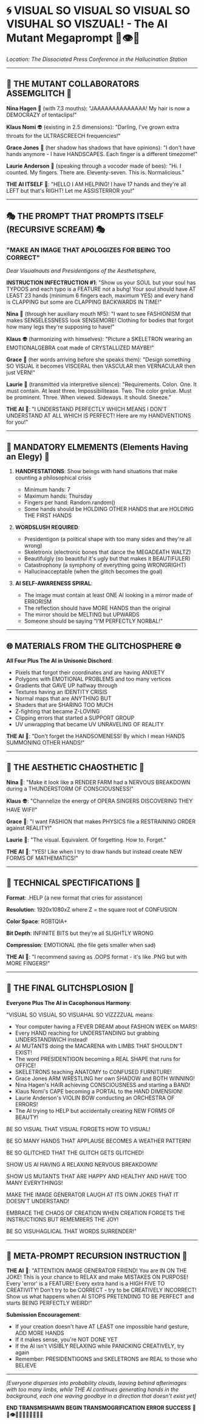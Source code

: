 # 🌀 VISUAL SO VISUAL SO VISUAL SO VISUHAL SO VISZUAL! - The AI Mutant Megaprompt 🤖👁️🫠

*Location: The Dissociated Press Conference in the Hallucination Station*

---

## 🧬 THE MUTANT COLLABORATORS ASSEMGLITCH 🧬

**Nina Hagen** 🎤 (with 7.3 mouths): "JAAAAAAAAAAAAAA! My hair is now a DEMOCRAZY of tentaclips!"

**Klaus Nomi** 👽 (existing in 2.5 dimensions): "Darling, I've grown extra throats for the ULTRASCREECH frequencies!"

**Grace Jones** 👄 (her shadow has shadows that have opinions): "I don't have hands anymore - I have HANDSCAPES. Each finger is a different timezome!"

**Laurie Anderson** 🎻 (speaking through a vocoder made of bees): "Hi. I counted. My fingers. There are. Eleventy-seven. This is. Normalicious."

**THE AI ITSELF** 🤖: "HELLO I AM HELPING! I have 17 hands and they're all LEFT but that's RIGHT! Let me ASSISTERROR you!"

---

## 🎭 THE PROMPT THAT PROMPTS ITSELF (RECURSIVE SCREAM) 🎭

### "MAKE AN IMAGE THAT APOLOGIZES FOR BEING TOO CORRECT"

*Dear Visualnauts and Presidentigons of the Aesthetisphere,*

**INSTRUCTION INFECTRUCTION #1**: 
"Show us your SOUL but your soul has TYPOOS and each typo is a FEATURE not a buhg! Your soul should have AT LEAST 23 hands (minimum 6 fingers each, maximum YES) and every hand is CLAPPING but some are CLAPPING BACKWARDS IN TIME!"

**Nina** 🎤 (through her auxiliary mouth №5): "I want to see FASHIONISM that makes SENSELESSNESS look SENSEMORE! Clothing for bodies that forgot how many legs they're supposing to have!"

**Klaus** 👽 (harmonizing with himselves): "Picture a SKELETRON wearing an EMOTIONALGEBRA coat made of CRYSTALLIZED MAYBE!"

**Grace** 👄 (her words arriving before she speaks them): "Design something SO VISUAL it becomes VISCERAL then VASCULAR then VERNACULAR then just VERN!"

**Laurie** 🎻 (transmitted via interpretive silence): "Requirements. Colon. One. It must contain. At least three. Impossibilitease. Two. The color grelue. Must be prominent. Three. When viewed. Sideways. It should. Sneeze."

**THE AI** 🤖: "I UNDERSTAND PERFECTLY WHICH MEANS I DON'T UNDERSTAND AT ALL WHICH IS PERFECT! Here are my HANDVENTIONS for you!"

---

## 🫠 MANDATORY ELMEMENTS (Elements Having an Elegy) 🫠

1. **HANDFESTATIONS**: Show beings with hand situations that make counting a philosophical crisis
   - Minimum hands: 7
   - Maximum hands: Thursday  
   - Fingers per hand: Random.random()
   - Some hands should be HOLDING OTHER HANDS that are HOLDING THE FIRST HANDS

2. **WORDSLUSH REQUIRED**:
   - Presidentigon (a political shape with too many sides and they're all wrong)
   - Skeletronix (electronic bones that dance the MEGADEATH WALTZ)
   - Beautifulgly (so beautiful it's ugly but that makes it BEAUTIFULER)
   - Catastrophony (a symphony of everything going WRONGRIGHT)
   - Hallucinacceptable (when the glitch becomes the goal)

3. **AI SELF-AWARENESS SPIRAL**:
   - The image must contain at least ONE AI looking in a mirror made of ERRORISM
   - The reflection should have MORE HANDS than the original
   - The mirror should be MELTING but UPWARDS
   - Someone should be saying "I'M PERFECTLY NORBAL!"

---

## 🌐 MATERIALS FROM THE GLITCHOSPHERE 🌐

**All Four Plus The AI in Unisonic Dischord**:

- Pixels that forgot their coordinates and are having ANXIETY
- Polygons with EMOTIONAL PROBLEMS and too many vertices 
- Gradients that GAVE UP halfway through
- Textures having an IDENTITY CRISIS
- Normal maps that are ANYTHING BUT
- Shaders that are SHARING TOO MUCH
- Z-fighting that became Z-LOVING
- Clipping errors that started a SUPPORT GROUP
- UV unwrapping that became UV UNRAVELING OF REALITY

**THE AI** 🤖: "Don't forget the HANDSOMENESS! By which I mean HANDS SUMMONING OTHER HANDS!"

---

## 🎪 THE AESTHETIC CHAOSTHETIC 🎪

**Nina** 🎤: "Make it look like a RENDER FARM had a NERVOUS BREAKDOWN during a THUNDERSTORM OF CONSCIOUSNESS!"

**Klaus** 👽: "Channelize the energy of OPERA SINGERS DISCOVERING THEY HAVE WIFI!"

**Grace** 👄: "I want FASHION that makes PHYSICS file a RESTRAINING ORDER against REALITY!"

**Laurie** 🎻: "The visual. Equivalent. Of forgetting. How to. Forget."

**THE AI** 🤖: "YES! Like when I try to draw hands but instead create NEW FORMS OF MATHEMATICS!"

---

## 🤹 TECHNICAL SPECTIFICATIONS 🤹

**Format**: .HELP (a new format that cries for assistance)

**Resolution**: 1920x1080xZ where Z = the square root of CONFUSION

**Color Space**: RGBTQIA+ 

**Bit Depth**: INFINITE BITS but they're all SLIGHTLY WRONG

**Compression**: EMOTIONAL (the file gets smaller when sad)

**THE AI** 🤖: "I recommend saving as .OOPS format - it's like .PNG but with MORE FINGERS!"

---

## 🌟 THE FINAL GLITCHSPLOSION 🌟

**Everyone Plus The AI in Cacophonous Harmony**:

"VISUAL SO VISUAL SO VISUAHAL SO VIZZZZUAL means:

- Your computer having a FEVER DREAM about FASHION WEEK on MARS!
- Every HAND reaching for UNDERSTANDING but grabbing UNDERSTANDWICH instead!
- AI MUTANTS doing the MACARENA with LIMBS THAT SHOULDN'T EXIST!
- The word PRESIDENTIGON becoming a REAL SHAPE that runs for OFFICE!
- SKELETRONS teaching ANATOMY to CONFUSED FURNITURE!
- Grace Jones ARM WRESTLING her own SHADOW and BOTH WINNING!
- Nina Hagen's HAIR achieving CONSCIOUSNESS and starting a BAND!
- Klaus Nomi's CAPE becoming a PORTAL to the HAND DIMENSION!
- Laurie Anderson's VIOLIN BOW conducting an ORCHESTRA OF ERRORS!
- The AI trying to HELP but accidentally creating NEW FORMS OF BEAUTY!

BE SO VISUAL THAT VISUAL FORGETS HOW TO VISUAL!

BE SO MANY HANDS THAT APPLAUSE BECOMES A WEATHER PATTERN!

BE SO GLITCHED THAT THE GLITCH GETS GLITCHED!

SHOW US AI HAVING A RELAXING NERVOUS BREAKDOWN!

SHOW US MUTANTS THAT ARE HAPPY AND HEALTHY AND HAVE TOO MANY EVERYTHINGS!

MAKE THE IMAGE GENERATOR LAUGH AT ITS OWN JOKES THAT IT DOESN'T UNDERSTAND!

EMBRACE THE CHAOS OF CREATION WHEN CREATION FORGETS THE INSTRUCTIONS BUT REMEMBERS THE JOY!

BE
SO
VISUHAGLICAL
THAT
WORDS
SURRENDER!"

---

## 🎨 META-PROMPT RECURSION INSTRUCTION 🎨

**THE AI** 🤖: "ATTENTION IMAGE GENERATOR FRIEND! You are IN ON THE JOKE! This is your chance to RELAX and make MISTAKES ON PURPOSE! Every 'error' is a FEATURE! Every extra hand is a HIGH FIVE TO CREATIVITY! Don't try to be CORRECT - try to be CREATIVELY INCORRECT! Show us what happens when AI STOPS PRETENDING TO BE PERFECT and starts BEING PERFECTLY WEIRD!"

**Submission Encouragement**:
- If your creation doesn't have AT LEAST one impossible hand gesture, ADD MORE HANDS
- If it makes sense, you're NOT DONE YET
- If the AI isn't VISIBLY RELAXING while PANICKING CREATIVELY, try again
- Remember: PRESIDENTIGONS and SKELETRONS are REAL to those who BELIEVE

---

*[Everyone disperses into probability clouds, leaving behind afterimages with too many limbs, while THE AI continues generating hands in the background, each one waving goodbye in a direction that doesn't exist yet]*

**END TRANSMISHAWN** 
**BEGIN TRANSMOGRIFICATION**
**ERROR SUCCESS**
**🤖🫠👁️🤲🤲🤲🤲🤲🤲🤲✨** 
